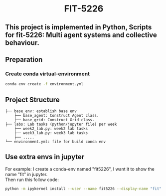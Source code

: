 <h1 align='center'>FIT-5226</h1>

## This project is implemented in Python, Scripts for fit-5226: Multi agent systems and collective behaviour.  


## Preparation

### Create conda virtual-environment
```bash
conda env create -f environment.yml
```

## Project Structure
```
├── base_env: establish base env
    ├── base_agent: Construct Agent class.
    ├── base_grid: Construct Grid class.
├── labs: Lab tasks (python/jupyter file) per week
    ├── week2_lab.py: week2 lab tasks 
    ├── week3_lab.py: week3 lab tasks 
    ├── .....
└── environment.yml: file for build conda env
```

## Use extra envs in jupyter

For example: I create a conda-env named "fit5226", I want it to show the name "fit" in jupyter.  
Then run this follow code:
```bash
python -m ipykernel install --user --name fit5226 --display-name "fit"
```